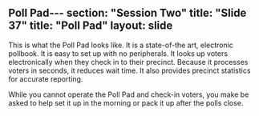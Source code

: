 Poll Pad---
section: "Session Two"
title: "Slide 37"
title: "Poll Pad"
layout: slide
---

This is what the Poll Pad looks like. It is a state-of-the art, electronic pollbook. It is easy to set up with no peripherals. It looks up voters electronically when they check in to their precinct. Because it processes voters in seconds, it reduces wait time. It also provides precinct statistics for accurate reporting.

While you cannot operate the Poll Pad and check-in voters, you make be asked to help set it up in the morning or pack it up after the polls close.
